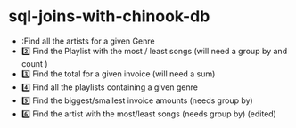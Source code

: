 # sql-joins-with-chinook-db

*  :Find all the artists for a given Genre
*  :two: Find the Playlist with the most / least songs (will need a group by  and count )
*  :three: Find the total for a given invoice (will need a sum)
*  :four: Find all the playlists containing a given genre
*  :five: Find the biggest/smallest invoice amounts (needs group by)
*  :six: Find the artist with the most/least songs (needs group by) (edited) 
